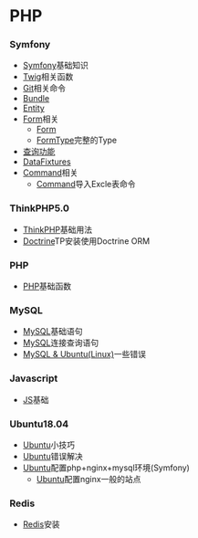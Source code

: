 # PHP
### Symfony
- [Symfony](Symfony/Symfony.md)基础知识
- [Twig](Symfony/Twig.md)相关函数
- [Git](Symfony/Git.md)相关命令
- [Bundle](Symfony/Bundle.md)
- [Entity](Symfony/Entity.md)
- [Form](Symfony/Form.md)相关
	- [Form](Symfony/Form.md)
	- [FormType](Symfony/FormType.md)完整的Type
- [查询功能](Symfony/Check.md)
- [DataFixtures](Symfony/Fixtures.md)
- [Command]()相关
	- [Command](Symfony/CommandExcle.md)导入Excle表命令
### ThinkPHP5.0
- [ThinkPHP](ThinkPHP/Thinkphp.md)基础用法
- [Doctrine](ThinkPHP/TpDoctrine.md)TP安装使用Doctrine ORM
### PHP
- [PHP](PHP/PHP.md)基础函数
### MySQL
- [MySQL](MySQL/MySQL.md)基础语句
- [MySQL](MySQL/Join.md)连接查询语句
- [MySQL & Ubuntu(Linux)](MySQL/error.md)一些错误
### Javascript
- [JS](JS/Javascript.md)基础
### Ubuntu18.04
- [Ubuntu](Ubuntu/Ubuntu.md)小技巧
- [Ubuntu](Ubuntu/error.md)错误解决
- [Ubuntu](Ubuntu/nginx.md)配置php+nginx+mysql环境(Symfony)     
  - [Ubuntu](Ubuntu/nginx_php.md)配置nginx一般的站点
  
### Redis
- [Redis](Redis/Download.md)安装
 
